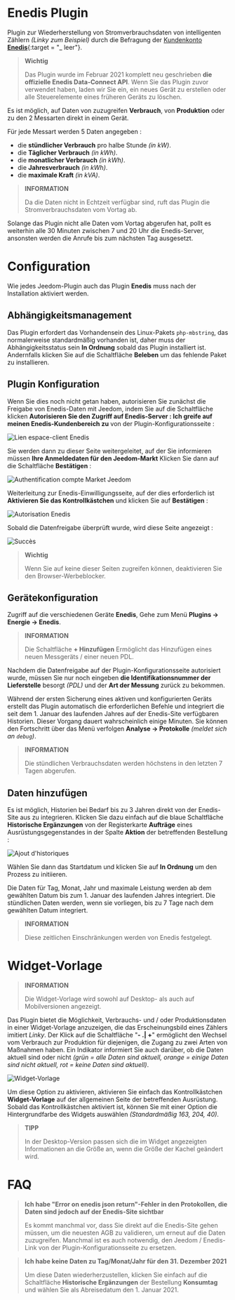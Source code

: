 # Enedis Plugin

Plugin zur Wiederherstellung von Stromverbrauchsdaten von intelligenten Zählern *(Linky zum Beispiel)* durch die Befragung der [Kundenkonto **Enedis**](https://mon-compte.enedis.fr/auth/XUI/#login/&realm=/enedis&forward=true){:target = "\_ leer"}.

>**Wichtig**
>
>Das Plugin wurde im Februar 2021 komplett neu geschrieben **die offizielle Enedis Data-Connect API**. Wenn Sie das Plugin zuvor verwendet haben, laden wir Sie ein, ein neues Gerät zu erstellen oder alle Steuerelemente eines früheren Geräts zu löschen.

Es ist möglich, auf Daten von zuzugreifen **Verbrauch**, von **Produktion** oder zu den 2 Messarten direkt in einem Gerät.

Für jede Messart werden 5 Daten angegeben :
- die **stündlicher Verbrauch** pro halbe Stunde *(in kW)*.
- die **Täglicher Verbrauch** *(in kWh)*.
- die **monatlicher Verbrauch** *(in kWh)*.
- die **Jahresverbrauch** *(in kWh)*.
- die **maximale Kraft** *(in kVA)*.

>**INFORMATION**  
>    
>Da die Daten nicht in Echtzeit verfügbar sind, ruft das Plugin die Stromverbrauchsdaten vom Vortag ab.

Solange das Plugin nicht alle Daten vom Vortag abgerufen hat, pollt es weiterhin alle 30 Minuten zwischen 7 und 20 Uhr die Enedis-Server, ansonsten werden die Anrufe bis zum nächsten Tag ausgesetzt.

# Configuration

Wie jedes Jeedom-Plugin auch das Plugin **Enedis** muss nach der Installation aktiviert werden.

## Abhängigkeitsmanagement

Das Plugin erfordert das Vorhandensein des Linux-Pakets `php-mbstring`, das normalerweise standardmäßig vorhanden ist, daher muss der Abhängigkeitsstatus sein **In Ordnung** sobald das Plugin installiert ist. Andernfalls klicken Sie auf die Schaltfläche **Beleben** um das fehlende Paket zu installieren.

## Plugin Konfiguration

Wenn Sie dies noch nicht getan haben, autorisieren Sie zunächst die Freigabe von Enedis-Daten mit Jeedom, indem Sie auf die Schaltfläche klicken **Autorisieren Sie den Zugriff auf Enedis-Server : Ich greife auf meinen Enedis-Kundenbereich zu** von der Plugin-Konfigurationsseite :      

![Lien espace-client Enedis](./images/link_enedis.png)

Sie werden dann zu dieser Seite weitergeleitet, auf der Sie informieren müssen **Ihre Anmeldedaten für den Jeedom-Markt** Klicken Sie dann auf die Schaltfläche **Bestätigen** :      

![Authentification compte Market Jeedom](./images/Auth_Jeedom.png)

Weiterleitung zur Enedis-Einwilligungsseite, auf der dies erforderlich ist **Aktivieren Sie das Kontrollkästchen** und klicken Sie auf **Bestätigen** :     

![Autorisation Enedis](./images/Auth_Enedis.png)

Sobald die Datenfreigabe überprüft wurde, wird diese Seite angezeigt :     

![Succès](./images/Auth_Enedis_success.png)

>**Wichtig**
>    
>Wenn Sie auf keine dieser Seiten zugreifen können, deaktivieren Sie den Browser-Werbeblocker.

## Gerätekonfiguration

Zugriff auf die verschiedenen Geräte **Enedis**, Gehe zum Menü **Plugins → Energie → Enedis**.

>**INFORMATION**
>    
>Die Schaltfläche **+ Hinzufügen** Ermöglicht das Hinzufügen eines neuen Messgeräts / einer neuen PDL.

Nachdem die Datenfreigabe auf der Plugin-Konfigurationsseite autorisiert wurde, müssen Sie nur noch eingeben **die Identifikationsnummer der Lieferstelle** besorgt *(PDL)* und der **Art der Messung** zurück zu bekommen.

Während der ersten Sicherung eines aktiven und konfigurierten Geräts erstellt das Plugin automatisch die erforderlichen Befehle und integriert die seit dem 1. Januar des laufenden Jahres auf der Enedis-Site verfügbaren Historien. Dieser Vorgang dauert wahrscheinlich einige Minuten. Sie können den Fortschritt über das Menü verfolgen **Analyse → Protokolle** *(meldet sich an ``debug``)*.

>**INFORMATION**
>
>Die stündlichen Verbrauchsdaten werden höchstens in den letzten 7 Tagen abgerufen.

## Daten hinzufügen

Es ist möglich, Historien bei Bedarf bis zu 3 Jahren direkt von der Enedis-Site aus zu integrieren. Klicken Sie dazu einfach auf die blaue Schaltfläche **Historische Ergänzungen** von der Registerkarte **Aufträge** eines Ausrüstungsgegenstandes in der Spalte **Aktion** der betreffenden Bestellung :

![Ajout d'historiques](./images/enedis_addHistory.png)

Wählen Sie dann das Startdatum und klicken Sie auf **In Ordnung** um den Prozess zu initiieren.

Die Daten für Tag, Monat, Jahr und maximale Leistung werden ab dem gewählten Datum bis zum 1. Januar des laufenden Jahres integriert. Die stündlichen Daten werden, wenn sie vorliegen, bis zu 7 Tage nach dem gewählten Datum integriert.

>**INFORMATION**
>
>Diese zeitlichen Einschränkungen werden von Enedis festgelegt.

# Widget-Vorlage

>**INFORMATION**
>     
>Die Widget-Vorlage wird sowohl auf Desktop- als auch auf Mobilversionen angezeigt.

Das Plugin bietet die Möglichkeit, Verbrauchs- und / oder Produktionsdaten in einer Widget-Vorlage anzuzeigen, die das Erscheinungsbild eines Zählers imitiert *Linky*. Der Klick auf die Schaltfläche "**- \.| +**" ermöglicht den Wechsel vom Verbrauch zur Produktion für diejenigen, die Zugang zu zwei Arten von Maßnahmen haben. Ein Indikator informiert Sie auch darüber, ob die Daten aktuell sind oder nicht *(grün = alle Daten sind aktuell, orange = einige Daten sind nicht aktuell, rot = keine Daten sind aktuell)*.

![Widget-Vorlage](./images/enedis_screenshot1.png)

Um diese Option zu aktivieren, aktivieren Sie einfach das Kontrollkästchen **Widget-Vorlage** auf der allgemeinen Seite der betreffenden Ausrüstung. Sobald das Kontrollkästchen aktiviert ist, können Sie mit einer Option die Hintergrundfarbe des Widgets auswählen *(Standardmäßig 163, 204, 40)*.

>**TIPP**
>     
>In der Desktop-Version passen sich die im Widget angezeigten Informationen an die Größe an, wenn die Größe der Kachel geändert wird.

# FAQ

>**Ich habe "Error on enedis json return"-Fehler in den Protokollen, die Daten sind jedoch auf der Enedis-Site sichtbar**
>
>Es kommt manchmal vor, dass Sie direkt auf die Enedis-Site gehen müssen, um die neuesten AGB zu validieren, um erneut auf die Daten zuzugreifen. Manchmal ist es auch notwendig, den Jeedom / Enedis-Link von der Plugin-Konfigurationsseite zu ersetzen.

>**Ich habe keine Daten zu Tag/Monat/Jahr für den 31. Dezember 2021**
>
>Um diese Daten wiederherzustellen, klicken Sie einfach auf die Schaltfläche **Historische Ergänzungen** der Bestellung **Konsumtag** und wählen Sie als Abreisedatum den 1. Januar 2021.  

